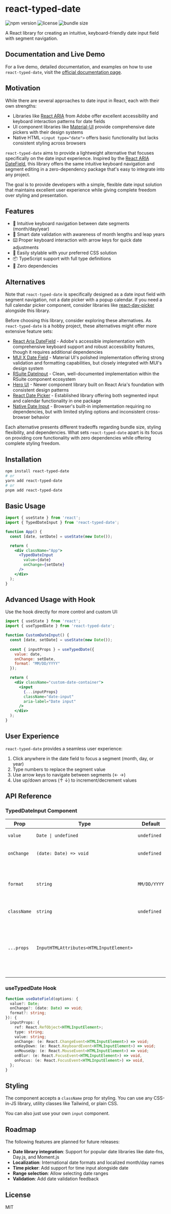 # react-typed-date

![npm version](https://img.shields.io/npm/v/react-typed-date)
![license](https://img.shields.io/badge/license-MIT-green)
![bundle size](https://img.shields.io/bundlephobia/minzip/react-typed-date)

A React library for creating an intuitive, keyboard-friendly date input field with segment navigation.

## Documentation and Live Demo

For a live demo, detailed documentation, and examples on how to use `react-typed-date`, visit the [official documentation page](https://cyberstefnef.github.io/react-typed-date/).

## Motivation

While there are several approaches to date input in React, each with their own strengths:

- Libraries like [React ARIA](https://react-spectrum.adobe.com/react-aria/DateField.html) from Adobe offer excellent accessibility and keyboard interaction patterns for date fields
- UI component libraries like [Material-UI](https://mui.com/x/react-date-pickers/date-field/) provide comprehensive date pickers with their design systems
- Native HTML `<input type="date">` offers basic functionality but lacks consistent styling across browsers

`react-typed-date` aims to provide a lightweight alternative that focuses specifically on the date input experience. Inspired by the [React ARIA DateField](https://react-spectrum.adobe.com/react-aria/DateField.html), this library offers the same intuitive keyboard navigation and segment editing in a zero-dependency package that's easy to integrate into any project.

The goal is to provide developers with a simple, flexible date input solution that maintains excellent user experience while giving complete freedom over styling and presentation.

## Features

- 🎯 Intuitive keyboard navigation between date segments (month/day/year)
- 🚦 Smart date validation with awareness of month lengths and leap years
- ⌨️ Proper keyboard interaction with arrow keys for quick date adjustments
- 🎨 Easily stylable with your preferred CSS solution
- 📦 TypeScript support with full type definitions
- 🧩 Zero dependencies

## Alternatives

Note that `react-typed-date` is specifically designed as a date input field with segment navigation, not a date picker with a popup calendar. If you need a full calendar picker component, consider libraries like [react-day-picker](https://react-day-picker.js.org/) alongside this library.

Before choosing this library, consider exploring these alternatives. As `react-typed-date` is a hobby project, these alternatives might offer more extensive feature sets:

- [React Aria DateField](https://react-spectrum.adobe.com/react-aria/DateField.html) - Adobe's accessible implementation with comprehensive keyboard support and robust accessibility features, though it requires additional dependencies
- [MUI X Date Field](https://mui.com/x/react-date-pickers/date-field) - Material UI's polished implementation offering strong validation and formatting capabilities, but closely integrated with MUI's design system
- [RSuite DateInput](https://rsuitejs.com/components/date-input/) - Clean, well-documented implementation within the RSuite component ecosystem
- [Hero UI](https://www.heroui.com/docs/components/date-input) - Newer component library built on React Aria's foundation with consistent design patterns
- [React Date Picker](https://projects.wojtekmaj.pl/react-date-picker/) - Established library offering both segmented input and calendar functionality in one package
- [Native Date Input](https://developer.mozilla.org/en-US/docs/Web/HTML/Element/input/date) - Browser's built-in implementation requiring no dependencies, but with limited styling options and inconsistent cross-browser behavior

Each alternative presents different tradeoffs regarding bundle size, styling flexibility, and dependencies. What sets `react-typed-date` apart is its focus on providing core functionality with zero dependencies while offering complete styling freedom.

## Installation

```bash
npm install react-typed-date
# or
yarn add react-typed-date
# or
pnpm add react-typed-date
```

## Basic Usage

```jsx
import { useState } from 'react';
import { TypedDateInput } from 'react-typed-date';

function App() {
  const [date, setDate] = useState(new Date());

  return (
    <div className="App">
      <TypedDateInput
        value={date} 
        onChange={setDate}
      />
    </div>
  );
}
```

## Advanced Usage with Hook

Use the hook directly for more control and custom UI:

```jsx
import { useState } from 'react';
import { useTypedDate } from 'react-typed-date';

function CustomDateInput() {
  const [date, setDate] = useState(new Date());
  
  const { inputProps } = useTypedDate({
    value: date,
    onChange: setDate,
    format: "MM/DD/YYYY"
  });

  return (
    <div className="custom-date-container">
      <input 
        {...inputProps} 
        className="date-input"
        aria-label="Date input"
      />
    </div>
  );
}
```

## User Experience

`react-typed-date` provides a seamless user experience:

1. Click anywhere in the date field to focus a segment (month, day, or year)
2. Type numbers to replace the segment value
3. Use arrow keys to navigate between segments (← →) 
4. Use up/down arrows (↑ ↓) to increment/decrement values

## API Reference

### TypedDateInput Component

| Prop | Type | Default | Description |
|------|------|---------|-------------|
| `value` | `Date \| undefined` | `undefined` | Selected date value |
| `onChange` | `(date: Date) => void` | `undefined` | Callback when date changes |
| `format` | `string` | `MM/DD/YYYY` | Format using MM, DD, YYYY with custom seperator |
| `className` | `string` | `undefined` | CSS class for styling |
| `...props` | `InputHTMLAttributes<HTMLInputElement>` | | Any other valid input props except `type`, `onMouseUp`, `onKeyDown`, `ref`, `onBlur`, `onFocus` |

### useTypedDate Hook

```typescript
function useDateField(options: {
  value?: Date;
  onChange?: (date: Date) => void;
  format?: string;
}): {
  inputProps: {
    ref: React.RefObject<HTMLInputElement>;
    type: string;
    value: string;
    onChange: (e: React.ChangeEvent<HTMLInputElement>) => void;
    onKeyDown: (e: React.KeyboardEvent<HTMLInputElement>) => void;
    onMouseUp: (e: React.MouseEvent<HTMLInputElement>) => void;
    onBlur: (e: React.FocusEvent<HTMLInputElement>) => void,
    onFocus: (e: React.FocusEvent<HTMLInputElement>) => void,
  };
}
```

## Styling

The component accepts a `className` prop for styling. You can use any CSS-in-JS library, utility classes like Tailwind, or plain CSS. 

You can also just use your own `input` component.

## Roadmap

The following features are planned for future releases:

- **Date library integration**: Support for popular date libraries like date-fns, Day.js, and Moment.js
- **Localization**: International date formats and localized month/day names
- **Time picker**: Add support for time input alongside date
- **Range selection**: Allow selecting date ranges
- **Validation**: Add date validation feedback

## License

MIT
